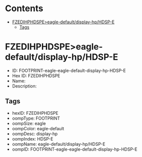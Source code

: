



Contents
========

* [FZEDIHPHDSPE>eagle-default/display-hp/HDSP-E](#fzedihphdspeeagle-defaultdisplay-hphdsp-e)
	* [Tags](#tags)

# FZEDIHPHDSPE>eagle-default/display-hp/HDSP-E

- ID: FOOTPRINT-eagle-eagle-default-display-hp-HDSP-E
- Hex ID: FZEDIHPHDSPE
- Name: 
- Description: 

## Tags

- hexID: FZEDIHPHDSPE
- oompType: FOOTPRINT
- oompSize: eagle
- oompColor: eagle-default
- oompDesc: display-hp
- oompIndex: HDSP-E
- oompName: eagle-default/display-hp/HDSP-E
- oompID: FOOTPRINT-eagle-eagle-default-display-hp-HDSP-E
